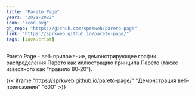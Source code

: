 ```yaml
---
title: "Pareto Page"
years: "2021-2022"
icon: "icon.svg"
gh_repo: "https://github.com/sprkweb/pareto-page"
link: "https://sprkweb.github.io/pareto-page/"
tags: [JavaScript]
---
```


Pareto Page - веб-приложение, демонстрирующее график распределения Парето как
иллюстрацию принципа Парето (также известного как “правило 80&#8209;20”).
<!--more-->

{{< iframe "https://sprkweb.github.io/pareto-page/" "Демонстрация веб-приложения" "600" >}}
